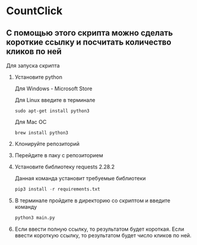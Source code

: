 # CountClick

## С помощью этого скрипта можно сделать короткие ссылку и посчитать количество кликов по ней

Для запуска скрипта 

1. Установите python
   
   Для Windows - Microsoft Store

   Для Linux введите в терминале
    ```
   sudo apt-get install python3
    ```
    Для Mac OC
    ```
    brew install python3
    ```
2. Клонируйте репозиторий
3. Перейдите в паку с репозиторием
4. Установите библиотеку requests 2.28.2
   
   Данная команда установит требуемые библиотеки

    ```python
    pip3 install -r requirements.txt
    ```

5. В терминале пройдите в директорию со скриптом и введите команду
    ```python
    python3 main.py
    ```
6. Если ввести полную ссылку, то результатом будет короткая. 
   Если ввести короткую ссылку, то результатом будет число кликов по ней. 